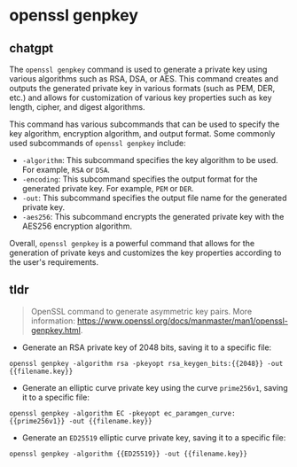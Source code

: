 # openssl genpkey 
## chatgpt 
The `openssl genpkey` command is used to generate a private key using various algorithms such as RSA, DSA, or AES. This command creates and outputs the generated private key in various formats (such as PEM, DER, etc.) and allows for customization of various key properties such as key length, cipher, and digest algorithms.

This command has various subcommands that can be used to specify the key algorithm, encryption algorithm, and output format. Some commonly used subcommands of `openssl genpkey` include:

- `-algorithm`: This subcommand specifies the key algorithm to be used. For example, `RSA` or `DSA`.
- `-encoding`: This subcommand specifies the output format for the generated private key. For example, `PEM` or `DER`.
- `-out`: This subcommand specifies the output file name for the generated private key.
- `-aes256`: This subcommand encrypts the generated private key with the AES256 encryption algorithm.

Overall, `openssl genpkey` is a powerful command that allows for the generation of private keys and customizes the key properties according to the user's requirements. 

## tldr 
 
> OpenSSL command to generate asymmetric key pairs.
> More information: <https://www.openssl.org/docs/manmaster/man1/openssl-genpkey.html>.

- Generate an RSA private key of 2048 bits, saving it to a specific file:

`openssl genpkey -algorithm rsa -pkeyopt rsa_keygen_bits:{{2048}} -out {{filename.key}}`

- Generate an elliptic curve private key using the curve `prime256v1`, saving it to a specific file:

`openssl genpkey -algorithm EC -pkeyopt ec_paramgen_curve:{{prime256v1}} -out {{filename.key}}`

- Generate an `ED25519` elliptic curve private key, saving it to a specific file:

`openssl genpkey -algorithm {{ED25519}} -out {{filename.key}}`
